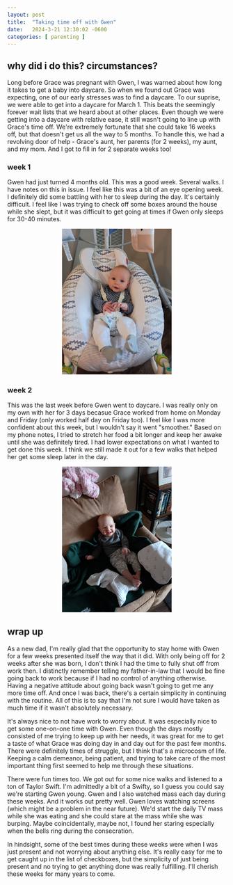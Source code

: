 ```yaml
---
layout: post
title:  "Taking time off with Gwen"
date:   2024-3-21 12:30:02 -0600
categories: [ parenting ]
---
```


## why did i do this? circumstances?
Long before Grace was pregnant with Gwen, I
was warned about how long it takes to 
get a baby into daycare. So when we found
out Grace was expecting, one of our early
stresses was to find a daycare. To our 
suprise, we were able to get into a daycare
for March 1. This beats the seemingly forever
wait lists that we heard about at other
places. Even though we were getting into a 
daycare with relative ease, it still wasn't
going to line up with Grace's time off. 
We're extremely fortunate that she could
take 16 weeks off, but that doesn't get
us all the way to 5 months. To handle this,
we had a revolving door of help - Grace's 
aunt, her parents (for 2 weeks), my aunt, 
and my mom. And I got to fill in for 
2 separate weeks too! 

### week 1
Gwen had just turned 4 months old. This was
a good week. Several walks. I have notes on 
this in issue.
I feel like this was a bit of an eye opening
week. I definitely did some battling with
her to sleep during the day. It's certainly 
difficult. I feel like I was trying to check
off some boxes around the house while she slept, 
but it was difficult to get going at times
if Gwen only sleeps for 30-40 minutes.

<p align="center"><img src="/assets/images/gwenInSwingFeb2024.jpg" alt="Gwen hanging out in her swing for some Gwen time. Feb 6, 2024" height="auto" width="50%"></p>

### week 2
This was the last week before Gwen went to
daycare. I was really only on my own with her 
for 3 days becasue Grace worked from home
on Monday and Friday (only worked half day on 
Friday too). I feel like I was more confident
about this week, but I wouldn't say it went
"smoother." Based on my phone notes, I tried
to stretch her food a bit longer and keep her
awake until she was definitely tired. I 
had lower expectations on what I wanted to 
get done this week. I think we still made it out 
for a few walks that helped her get some
sleep later in the day.

<p align="center"><img src="/assets/images/homeWithGwenFeb2024.jpg" alt="Gwen smiling on the couch after eating. Feb 27, 2024" height="auto" width="50%"></p>

## wrap up
As a new dad, I'm really glad that the 
opportunity to stay home with Gwen for a few
weeks presented itself the way that it did.
With only being off for 2 weeks after she
was born, I don't think I had the time to fully
shut off from work then. I distinctly remember
telling my father-in-law that I would be fine
going back to work because if I had no control
of anything otherwise. Having a negative 
attitude about going back wasn't going to get me
any more time off. And once I was back, there's
a certain simplicity in continuing with the
routine. All of this is to say that I'm not sure
I would have taken as much time if it wasn't 
absolutely necessary.

It's always nice to not have work to worry about.
It was especially nice to get some one-on-one time
with Gwen. Even though the days mostly consisted 
of me trying to keep up with her needs,
it was great for me to get a taste of what Grace
was doing day in and day out for the past few
months. There were definitely times of struggle,
but I think that's a microcosm of life. Keeping 
a calm demeanor, being patient, and trying to 
take care of the most important thing first
seemed to help me through these situations.

There were fun times too. We got out for some
nice walks and listened to a ton of Taylor
Swift. I'm admittedly a bit of a Swifty, so I guess
you could say we're starting Gwen young.
Gwen and I also watched mass each day
during these weeks. And it works out pretty well.
Gwen loves watching screens (which might be a
problem in the near future). We'd start the daily TV 
mass while she was eating and she could stare at the
mass while she was burping. Maybe coincidentally,
maybe not, I found her staring especially when the
bells ring during the consecration.

In hindsight,
some of the best times during these weeks were 
when I was just present and not worrying about 
anything else. It's really easy for me to get caught up
in the list of checkboxes, but the simplicity of
just being present and no trying to get anything
done was really fulfilling. I'll cherish these
weeks for many years to come. 